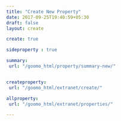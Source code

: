 ```yaml
---
title: "Create New Property"
date: 2017-09-25T19:40:59+05:30
draft: false
layout: create

create: true

sideproperty : true

summary:
 url: "/goomo_html/property/summary-new/"


createproperty:
 url: "/goomo_html/extranet/create/"

allproperty:
 url: "/goomo_html/extranet/properties/"

---
```


